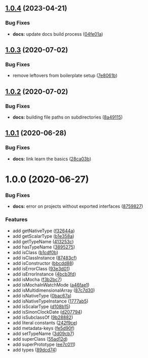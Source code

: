 ## [1.0.4](https://github.com/eveble/helpers/compare/v1.0.3...v1.0.4) (2023-04-21)


### Bug Fixes

* **docs:** update docs build process ([04fe01a](https://github.com/eveble/helpers/commit/04fe01aed9d9e35ce8d036aecbf075748e1d4c48))

## [1.0.3](https://github.com/eveble/helpers/compare/v1.0.2...v1.0.3) (2020-07-02)


### Bug Fixes

* remove leftovers from boilerplate setup ([7e8061b](https://github.com/eveble/helpers/commit/7e8061ba94dfc40a1e75d8dea6cb8eb74db465da))

## [1.0.2](https://github.com/eveble/helpers/compare/v1.0.1...v1.0.2) (2020-07-02)


### Bug Fixes

* **docs:** building file paths on subdirectories ([8a49115](https://github.com/eveble/helpers/commit/8a491157c8c9cf80945f85600dc6b5d012be043f))

## [1.0.1](https://github.com/eveble/helpers/compare/v1.0.0...v1.0.1) (2020-06-28)


### Bug Fixes

* **docs:** link learn the basics ([28ca03b](https://github.com/eveble/helpers/commit/28ca03b077edd14dbbaa64c25cf04ad9c64c46b1))

# 1.0.0 (2020-06-27)


### Bug Fixes

* **docs:** error on projects without exported interfaces ([8759827](https://github.com/eveble/helpers/commit/875982734aeb050eb30f83f65bf0058cb3efb692))


### Features

* add getNativeType ([f32644a](https://github.com/eveble/helpers/commit/f32644a94fac06ecfc3036e5d3d571f8c6a4b776))
* add getScalarType ([b1e358a](https://github.com/eveble/helpers/commit/b1e358a5f58365e2dc3606dcef0ec2853a52eaea))
* add getTypeName ([413253c](https://github.com/eveble/helpers/commit/413253c2325bdbc15e7f1ac5f4ffd3776e5817a4))
* add hasTypeName ([3895275](https://github.com/eveble/helpers/commit/3895275eeb4a8e45c4c898d2b3a34956208a9bd5))
* add isClass ([b1cdf0b](https://github.com/eveble/helpers/commit/b1cdf0b5ea4986d3617bf7f4aa50d80e240b9449))
* add isClassInstance ([87483cf](https://github.com/eveble/helpers/commit/87483cf7322413fa9eba6270bb827b0376d75a31))
* add isConstructor ([bbcdd88](https://github.com/eveble/helpers/commit/bbcdd88f647b94756b00ddd246f3763d2e07a8d4))
* add isErrorClass ([93e3d01](https://github.com/eveble/helpers/commit/93e3d01ffebdd97d349eadc29e9a54932b9453a4))
* add isErrorInstance ([4bcb3fd](https://github.com/eveble/helpers/commit/4bcb3fd706f69a9812e9c8364ea178f030205bae))
* add isMocha ([f3b2bc7](https://github.com/eveble/helpers/commit/f3b2bc7aa857d4caea43044f06b2eb0580e37a98))
* add isMochaInWatchMode ([a46fae1](https://github.com/eveble/helpers/commit/a46fae1c8607a96a429fb40b995406d9fdadb007))
* add isMultidimensionalArray ([87c7d30](https://github.com/eveble/helpers/commit/87c7d30b76be155474b6dd980b4a7ad62367ce27))
* add isNativeType ([0bac67a](https://github.com/eveble/helpers/commit/0bac67a921eaacb1abe6ca397ed1bd684e0d1722))
* add isNativeTypeInstance ([1777ab5](https://github.com/eveble/helpers/commit/1777ab5254c62d7f75299ea71b640b4f2281b403))
* add isScalarType ([d108b15](https://github.com/eveble/helpers/commit/d108b1551a78e2ee9778db9a25445778ca5d7c01))
* add isSinonClockDate ([d207794](https://github.com/eveble/helpers/commit/d207794ad2a697a4486dda769ce75711b4ffc62a))
* add isSubclassOf ([9b28882](https://github.com/eveble/helpers/commit/9b288826254bab94663aa1150a3e4f7b5123c88e))
* add literal constants ([242f9ce](https://github.com/eveble/helpers/commit/242f9ce86d2ff3c4db56f1d4f1ae3060265a2bb0))
* add metadata-keys ([fe5d90f](https://github.com/eveble/helpers/commit/fe5d90feba32407f725147cb80f8b2060ec74e33))
* add setTypeName ([3d09cb7](https://github.com/eveble/helpers/commit/3d09cb762da99a08ce8a463794590cbdddf4f07b))
* add superClass ([55ad12d](https://github.com/eveble/helpers/commit/55ad12d7448c423e941fe9a6308fb1d5d813f444))
* add superPrototype ([ee7c011](https://github.com/eveble/helpers/commit/ee7c011f1d5e104a81cdcfa61976af85139f349a))
* add types ([89dcd74](https://github.com/eveble/helpers/commit/89dcd749f1c70d229898aee5b79c8c1a94661856))
